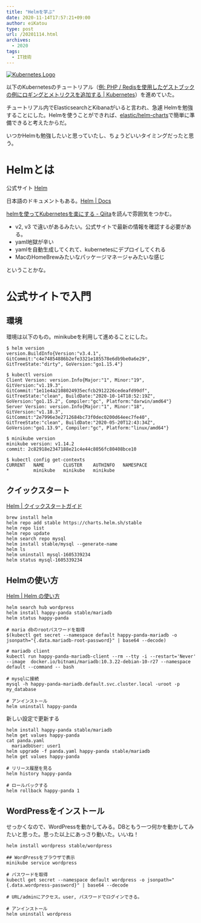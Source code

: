 ```yaml
---
title: "Helmを学ぶ"
date: 2020-11-14T17:57:21+09:00
author: eiKatou
type: post
url: /20201114.html
archives:
  - 2020
tags:
  - IT技術
---
```


[![Kubernetes Logo](/uploads/logo/kubernetes.png)](https://kubernetes.io/)

以下のKubernetesのチュートリアル（[例: PHP / Redisを使用したゲストブックの例にロギングとメトリクスを追加する | Kubernetes](https://kubernetes.io/ja/docs/tutorials/stateless-application/guestbook-logs-metrics-with-elk/)）を進めていた。

チュートリアル内でElasticsearchとKibanaがいると言われ、急遽 Helmを勉強することにした。Helmを使うことができれば、[elastic/helm-charts](https://github.com/elastic/helm-charts)で簡単に準備できると考えたからだ。

いつかHelmも勉強したいと思っていたし、ちょうどいいタイミングだったと思う。

<!--more-->

# Helmとは
公式サイト [Helm](https://helm.sh/)

日本語のドキュメントもある。[Helm | Docs](https://helm.sh/ja/docs/)

[helmを使ってKubernetesを楽にする - Qiita](https://qiita.com/Hiroyuki_OSAKI/items/8965ceb6c90bae3bea76)を読んで雰囲気をつかむ。

- v2, v3 で違いがあるみたい。公式サイトで最新の情報を確認する必要がある。
- yaml地獄が辛い
- yamlを自動生成してくれて、kubernetesにデプロイしてくれる
- MacのHomeBrewみたいなパッケージマネージャみたいな感じ

ということかな。

# 公式サイトで入門
## 環境
環境は以下のもの。minikubeを利用して進めることにした。

```shell
$ helm version
version.BuildInfo{Version:"v3.4.1", GitCommit:"c4e74854886b2efe3321e185578e6db9be0a6e29", GitTreeState:"dirty", GoVersion:"go1.15.4"}

$ kubectl version
Client Version: version.Info{Major:"1", Minor:"19", GitVersion:"v1.19.3", GitCommit:"1e11e4a2108024935ecfcb2912226cedeafd99df", GitTreeState:"clean", BuildDate:"2020-10-14T18:52:19Z", GoVersion:"go1.15.2", Compiler:"gc", Platform:"darwin/amd64"}
Server Version: version.Info{Major:"1", Minor:"18", GitVersion:"v1.18.3", GitCommit:"2e7996e3e2712684bc73f0dec0200d64eec7fe40", GitTreeState:"clean", BuildDate:"2020-05-20T12:43:34Z", GoVersion:"go1.13.9", Compiler:"gc", Platform:"linux/amd64"}

$ minikube version
minikube version: v1.14.2
commit: 2c82918e2347188e21c4e44c8056fc80408bce10

$ kubectl config get-contexts
CURRENT   NAME       CLUSTER    AUTHINFO   NAMESPACE
*         minikube   minikube   minikube
```

## クイックスタート
[Helm | クイックスタートガイド](https://helm.sh/ja/docs/intro/quickstart/)

```shell
brew install helm
helm repo add stable https://charts.helm.sh/stable
helm repo list
helm repo update
helm search repo mysql
helm install stable/mysql --generate-name
helm ls
helm uninstall mysql-1605339234
helm status mysql-1605339234
```

## Helmの使い方
[Helm | Helm の使い方](https://helm.sh/ja/docs/intro/using_helm/)

```shell
helm search hub wordpress
helm install happy-panda stable/mariadb
helm status happy-panda

# maria dbのrootパスワードを取得
$(kubectl get secret --namespace default happy-panda-mariadb -o jsonpath="{.data.mariadb-root-password}" | base64 --decode)

# mariadb client
kubectl run happy-panda-mariadb-client --rm --tty -i --restart='Never' --image  docker.io/bitnami/mariadb:10.3.22-debian-10-r27 --namespace default --command -- bash

# mysqlに接続
mysql -h happy-panda-mariadb.default.svc.cluster.local -uroot -p my_database

# アンインストール
helm uninstall happy-panda
```


新しい設定で更新する

```shell
helm install happy-panda stable/mariadb
helm get values happy-panda
cat panda.yaml
  mariadbUser: user1
helm upgrade -f panda.yaml happy-panda stable/mariadb
helm get values happy-panda

# リリース履歴を見る
helm history happy-panda

# ロールバックする
helm rollback happy-panda 1
```

## WordPressをインストール
せっかくなので、WordPressを動かしてみる。DBともう一つ何かを動かしてみたいと思った。思った以上にあっさり動いた。いいね！

```shell
helm install wordpress stable/wordpress

## WordPressをブラウザで表示
minikube service wordpress

# パスワードを取得
kubectl get secret --namespace default wordpress -o jsonpath="{.data.wordpress-password}" | base64 --decode

# URL/adminにアクセス。user, パスワードでログインできる。

# アンインストール
helm uninstall wordpress
```

